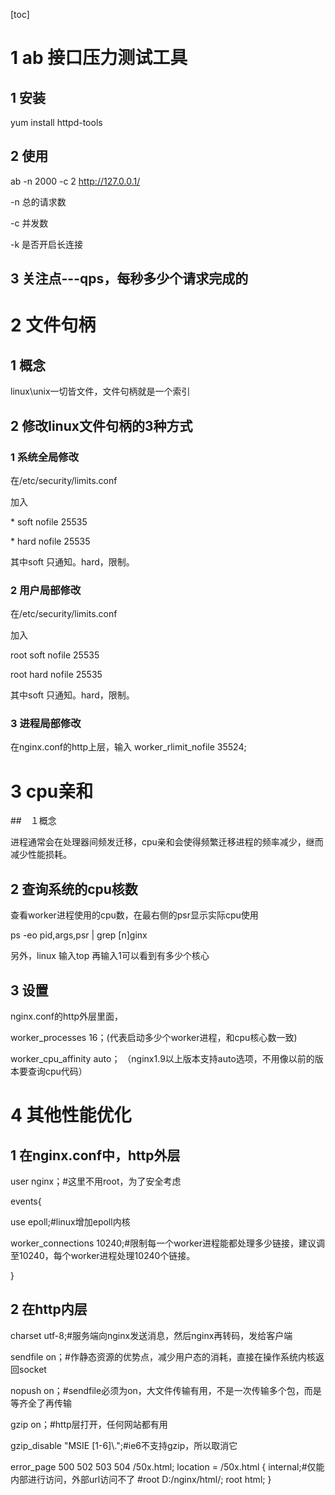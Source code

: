 [toc]

# 1 ab 接口压力测试工具

## 1 安装 

yum install httpd-tools

## 2 使用 

ab -n 2000 -c 2  http://127.0.0.1/

-n 总的请求数

-c 并发数

-k 是否开启长连接

## 3 关注点---qps，每秒多少个请求完成的

# 2 文件句柄

## 1 概念

linux\unix一切皆文件，文件句柄就是一个索引

## 2 修改linux文件句柄的3种方式

### 1 系统全局修改

在/etc/security/limits.conf

加入 

\* soft nofile 25535

\* hard nofile  25535 

其中soft 只通知。hard，限制。

### 2 用户局部修改

在/etc/security/limits.conf

加入 

root soft nofile 25535

root hard nofile  25535 

其中soft 只通知。hard，限制。

### 3 进程局部修改

在nginx.conf的http上层，输入 worker_rlimit_nofile 35524;

# 3 cpu亲和

##　１概念

进程通常会在处理器间频发迁移，cpu亲和会使得频繁迁移进程的频率减少，继而减少性能损耗。

## 2 查询系统的cpu核数

查看worker进程使用的cpu数，在最右侧的psr显示实际cpu使用

ps -eo pid,args,psr | grep [n]ginx

另外，linux 输入top 再输入1可以看到有多少个核心

## 3 设置

nginx.conf的http外层里面，

worker_processes 16；(代表启动多少个worker进程，和cpu核心数一致)

worker_cpu_affinity auto； （nginx1.9以上版本支持auto选项，不用像以前的版本要查询cpu代码）

# 4 其他性能优化

## 1 在nginx.conf中，http外层

user nginx；#这里不用root，为了安全考虑

events{

use epoll;#linux增加epoll内核

worker_connections  10240;#限制每一个worker进程能都处理多少链接，建议调至10240，每个worker进程处理10240个链接。

}

## 2 在http内层

charset utf-8;#服务端向nginx发送消息，然后nginx再转码，发给客户端

sendfile on；#作静态资源的优势点，减少用户态的消耗，直接在操作系统内核返回socket

nopush on；#sendfile必须为on，大文件传输有用，不是一次传输多个包，而是等齐全了再传输

gzip on；#http层打开，任何网站都有用

gzip_disable "MSIE [1-6]\\.";#ie6不支持gzip，所以取消它



error_page   500 502 503 504 /50x.html;
        location = /50x.html {
			internal;#仅能内部进行访问，外部url访问不了
            #root   D:/nginx/html/;
			root    html;
}

